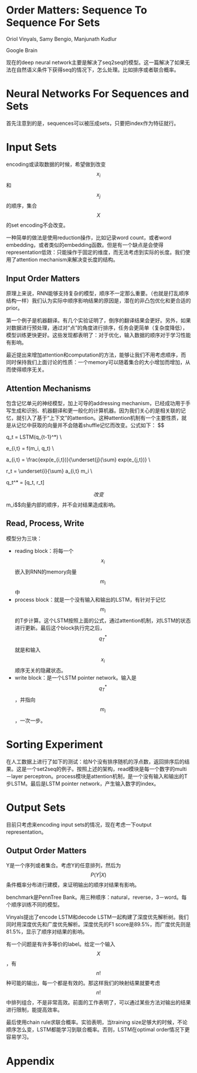 # Order Matters: Sequence To Sequence For Sets

Oriol Vinyals, Samy Bengio, Manjunath Kudlur

Google Brain

现在的deep neural network主要是解决了seq2seq的模型。这一篇解决了如果无法在自然语义条件下获得seq的情况下，怎么处理。比如排序或者联合概率。

# Neural Networks For Sequences and Sets

首先注意到的是，sequences可以被压成sets，只要把index作为特征就行。

# Input Sets

encoding或读取数据的时候，希望做到改变$$x_i$$和$$x_j$$的顺序，集合$$X$$的set encoding不会改变。

一种简单的做法是使用reduction操作，比如记录word count，或者word embedding，或者类似的embedding函数。但是有一个缺点是会使得representation低效：只能操作于固定的维度，而无法考虑到实际的长度。我们使用了attention mechanism来解决变长度的结构。

## Input Order Matters

原理上来说，RNN能够支持复杂的模型，顺序不一定那么重要。（也就是打乱顺序结构一样）我们认为实际中顺序影响结果的原因是，潜在的非凸包优化和更合适的prior。

第一个例子是机器翻译。有几个实验证明了，倒序的翻译结果会更好。另外，如果对数据进行预处理，通过对“点”的角度进行排序，任务会更简单（复杂度降低），模型训练更快更好。这些发现都表明了：对于优化，输入数据的顺序对于学习性能有影响。

最近提出来增加attention和computation的方法，能够让我们不用考虑顺序，而同时保持我们上面讨论的性质：一个memory可以随着集合的大小增加而增加，从而使得顺序无关。

## Attention Mechanisms

包含记忆单元的神经模型，加上可导的addressing mechanism，已经成功用于手写生成和识别、机器翻译和更一般化的计算机器。因为我们关心的是相关联的记忆，就引入了基于“上下文”的attention。这种attention机制有一个主要性质，就是从记忆中获取的向量并不会随着shuffle记忆而改变。公式如下：
$$

q_t = LSTM(q_{t-1}^*) \\

e_{i,t} = f(m_i, q_t) \\

a_{i,t} = \frac{exp(e_{i,t})}{\underset{j}{\sum} exp(e_{j,t})} \\

r_t = \underset{i}{\sum} a_{i,t} m_i \\

q_t^* = [q_t, r_t]

$$
改变$$m_i$$向量内部的顺序，并不会对结果造成影响。

## Read, Process, Write

模型分为三块：

+ reading block：将每一个$$x_i$$嵌入到RNN的memory向量$$m_i$$中
+ process block：就是一个没有输入和输出的LSTM，有针对于记忆$$m_i$$的T步计算。这个LSTM按照上面的公式，通过attention机制，对LSTM的状态进行更新。最后这个block执行完之后，$$q_T^*$$就是和输入$$x_i$$顺序无关的隐藏状态。
+ write block：是一个LSTM pointer network。输入是$$q_T^*$$，并指向$$m_i$$，一次一步。

# Sorting Experiment

在人工数据上进行了如下的测试：给N个没有排序随机的浮点数，返回排序后的结果。这是一个set2seq的例子。按照上述的架构，read模块是每一个数字的multi－layer perceptron。process模块是attention机制，是一个没有输入和输出的T步LSTM。最后是LSTM pointer network，产生输入数字的index。

# Output Sets

目前只考虑来encoding input sets的情况，现在考虑一下output representation。

## Output Order Matters

Y是一个序列或者集合。考虑Y的任意排列，然后为$$P(Y|X)$$条件概率分布进行建模，来证明输出的顺序对结果有影响。

benchmark是PennTree Bank。用三种顺序：natural，reverse，3－word。每个顺序训练不同的模型。

Vinyals提出了encode LSTM和decode LSTM一起构建了深度优先解析树。我们同时用深度优先和广度优先解析。深度优先的F1 score是89.5%，而广度优先则是81.5%，显示了顺序对结果的影响。

有一个问题是有许多等价的label。给定一个输入$$X$$，有$$n!$$种可能的输出，每一个都是有效的。那这样我们的映射结果就要考虑$$n!$$中排列组合，不是非常高效。前面的工作表明了，可以通过某些方法对输出的结果进行限制，能提高效率。

最后使用chain rule求联合概率。实验表明，当training size足够大的时候，不论顺序怎么变，LSTM都能学习到联合概率。否则，LSTM在optimal order情况下更容易学习。

# Appendix







